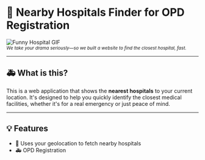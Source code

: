 # 🏥 Nearby Hospitals Finder for OPD Registration

![Funny Hospital GIF](https://media.giphy.com/media/l0MYC0LajbaPoEADu/giphy.gif)  
<sup><i>We take your drama seriously—so we built a website to find the closest hospital, fast.</i></sup>

---

## 🚑 What is this?

This is a web application that shows the **nearest hospitals** to your current location. It's designed to help you quickly identify the closest medical facilities, whether it's for a real emergency or just peace of mind.

---

## 💡 Features

- 📍 Uses your geolocation to fetch nearby hospitals
- 🚑 OPD Registration
